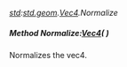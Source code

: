 _[std](../../modules/std/std-module.md):[std.geom](../../modules/std/std-geom.md).[Vec4<T>](../../modules/std/std-geom-vec4.md).Normalize_
##### Method Normalize:[Vec4](../../modules/std/std-geom-vec4.md)<T>(  )
Normalizes the vec4.
